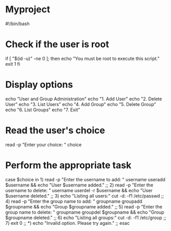 # Myproject
#!/bin/bash

# Check if the user is root
if [ "$(id -u)" -ne 0 ]; then
  echo "You must be root to execute this script."
  exit 1
fi

# Display options
echo "User and Group Administration"
echo "1. Add User"
echo "2. Delete User"
echo "3. List Users"
echo "4. Add Group"
echo "5. Delete Group"
echo "6. List Groups"
echo "7. Exit"

# Read the user's choice
read -p "Enter your choice: " choice

# Perform the appropriate task
case $choice in
  1)
    read -p "Enter the username to add: " username
    useradd $username && echo "User $username added."
    ;;
  2)
    read -p "Enter the username to delete: " username
    userdel -r $username && echo "User $username deleted."
    ;;
  3)
    echo "Listing all users:"
    cut -d: -f1 /etc/passwd
    ;;
  4)
    read -p "Enter the group name to add: " groupname
    groupadd $groupname && echo "Group $groupname added."
    ;;
  5)
    read -p "Enter the group name to delete: " groupname
    groupdel $groupname && echo "Group $groupname deleted."
    ;;
  6)
    echo "Listing all groups:"
    cut -d: -f1 /etc/group
    ;;
  7)
    exit 0
    ;;
  *)
    echo "Invalid option. Please try again."
    ;;
esac
